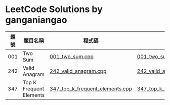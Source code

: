 # LeetCode Solutions by ganganiangao


| 題號 | 題目名稱                  | 程式碼                              | 詳解                              |
|------|---------------------------|-------------------------------------|-----------------------------------|
| 001  | Two Sum                   | [001_two_sum.cpp](001_two_sum.cpp) | [001_two_sum.md](001_two_sum.md) |
| 242  | Valid Anagram             | [242_valid_anagram.cpp](242_valid_anagram.cpp) | [242_valid_anagram.md](242_valid_anagram.md) |
| 347  | Top K Frequent Elements   | [347_top_k_frequent_elements.cpp](347_top_k_frequent_elements.cpp) | [347_top_k_frequent_elements.md](347_top_k_frequent_elements.md) |
